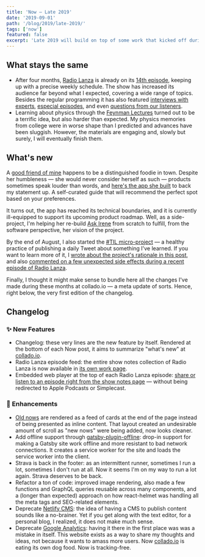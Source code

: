 ```yaml
---
title: 'Now — Late 2019'
date: '2019-09-01'
path: '/blog/2019/late-2019/'
tags: ['now']
featured: false
excerpt: 'Late 2019 will build on top of some work that kicked off during the summer, but it will also incorporate a couple of brand new projects that I just recently started experimenting with: #TIL & Ask Irene.'
---
```


## What stays the same

- After four months, [Radio Lanza](/blog/2019/radio-lanza) is already on its [14th episode](https://www.radiolanza.com/episodes/9), keeping up with a precise weekly schedule. The show has increased its audience far beyond what I expected, covering a wide range of topics. Besides the regular programming it has also featured [interviews with experts](https://www.radiolanza.com/episodes/especial-facebook-libra), [especial episodes](https://www.radiolanza.com/episodes/especial-apple-wwdc-2019), and even [questions from our listeners](https://www.radiolanza.com/episodes/especial-aprender-a-programar).
- Learning about physics through the [Feynman Lectures](http://www.feynmanlectures.caltech.edu) turned out to be a terrific idea, but also harder than expected. My physics memories from college were in worse shape than I predicted and advances have been sluggish. However, the materials are engaging and, slowly but surely, I will eventually finish them.

## What's new

A [good friend of mine](https://irenedemas.com) happens to be a distinguished foodie in town. Despite her humbleness — she would never consider herself as such — products sometimes speak louder than words, and [here's the app she built](https://www.irene.cool) to back my statement up. A self-curated guide that will recommend the perfect spot based on your preferences.

It turns out, the app has reached its technical boundaries, and it is currently ill-equipped to support its upcoming product roadmap. Well, as a side-project, I'm helping her re-build [Ask Irene](https://www.irene.cool) from scratch to fulfill, from the software perspective, her vision of the project.

By the end of August, I also started the [#TIL micro-project](https://twitter.com/marccollado) — a healthy practice of publishing a daily Tweet about something I've learned. If you want to learn more of it, I [wrote about the project's rationale in this post](/blog/2019/til), and also [commented on a few unexpected side effects during a recent episode of Radio Lanza](https://www.radiolanza.com/episodes/9).

Finally, I thought it might make sense to bundle here all the changes I've made during these months at collado.io — a meta update of sorts. Hence, right below, the very first edition of the changelog.

## Changelog

### ✨ New Features

- Changelog: these very lines are the new feature by itself. Rendered at the bottom of each Now post, it aims to summarize "what's new" at [collado.io](#).
- Radio Lanza episode feed: the entire show notes collection of Radio Lanza is now available in [its own work page](/blog/2019/radio-lanza).
- Embedded web player at the top of each Radio Lanza episode: [share or listen to an episode right from the show notes page](https://www.radiolanza.com/episodes/0) — without being redirected to Apple Podcasts or Simplecast.

### 🔧 Enhancements

- [Old nows](/now) are rendered as a feed of cards at the end of the page instead of being presented as inline content. That layout created an undesirable amount of scroll as "new nows" were being added, now looks cleaner.
- Add offline support through [gatsby-plugin-offline](https://github.com/gatsbyjs/gatsby/tree/master/packages/gatsby-plugin-offline): drop-in support for making a Gatsby site work offline and more resistant to bad network connections. It creates a service worker for the site and loads the service worker into the client.
- Strava is back in the footer: as an intermittent runner, sometimes I run a lot, sometimes I don't run at all. Now it seems I'm on my way to run a lot again. Strava deserves to be back.
- Refactor a ton of code: improved image rendering, also made a few functions and GraphQL queries reusable across many components, and a (longer than expected) approach on how react-helmet was handling all the meta tags and SEO-related elements.
- Deprecate [Netlify CMS](https://github.com/netlify/netlify-cms): the idea of having a CMS to publish content sounds like a no-brainer. Yet if you get along with the text editor, for a personal blog, I realized, it does not make much sense.
- Deprecate [Google Analytics](https://github.com/gatsbyjs/gatsby/tree/master/packages/gatsby-plugin-google-analytics): having it there in the first place was was a mistake in itself. This website exists as a way to share my thoughts and ideas, not because it wants to amass more users. Now [collado.io](/) is eating its own dog food. Now is tracking-free.
